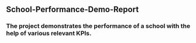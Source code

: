 ## School-Performance-Demo-Report
### The project demonstrates the performance of a school with the help of various relevant KPIs.
